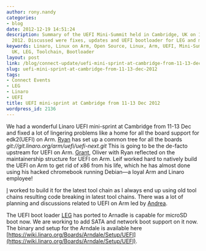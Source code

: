 ```yaml
---
author: rony.nandy
categories:
- blog
date: 2012-12-19 14:51:24
description: Summary of the UEFI Mini-Summit held in Cambridge, UK on 11-13 December
  2012. Discussed were fixes, updates and UEFI bootloader for LEG and more.
keywords: Linaro, Linux on Arm, Open Source, Linux, Arm, UEFI, Mini-Summit, Cambridge
  UK, LEG, Toolchain, Bootloader
layout: post
link: /blog/connect-update/uefi-mini-sprint-at-cambridge-from-11-13-dec-2012/
slug: uefi-mini-sprint-at-cambridge-from-11-13-dec-2012
tags:
- Connect Events
- LEG
- Linaro
- UEFI
title: UEFI mini-sprint at Cambridge from 11-13 Dec 2012
wordpress_id: 2136
---
```


We had a wonderful Linaro UEFI mini-sprint at Cambridge from 11-13 Dec and fixed a lot of lingering problems like a home for all the board support for edk2(UEFI) on Arm. [Ryan](/about/) has set up a common tree for all the boards _git://git.linaro.org/arm/uefi/uefi-next.git_ This is going to be the de-facto upstream for UEFI on Arm. [Grant](/about/), Oliver with Ryan reflected on the maintainership structure for UEFI on Arm. Leif worked hard to natively build the UEFI on Arm to get rid of x86 from his life, which he has almost done using his hacked chromebook running Debian—a loyal Arm and Linaro employee!

[ I](/about/) worked to build it for the latest tool chain as I always end up using old tool chains resulting code breaking in latest tool chains. There was a lot of planning and discussions related to UEFI on Arm led by [Andrea](/about/).

The UEFI boot loader [LEG](/engineering/datacenter-and-cloud/) has ported to Arnadle is capable for microSD boot now. We are working to add SATA and network boot support on it now. The binary and setup for the Arndale is available here [https://wiki.linaro.org/Boards/Arndale/Setup/UEFI](https://wiki.linaro.org/Boards/Arndale/Setup/UEFI).